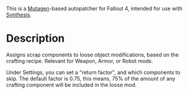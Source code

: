 This is a [Mutagen](https://github.com/Mutagen-Modding/Mutagen)-based autopatcher for Fallout 4, intended for use with [Synthesis](https://github.com/Mutagen-Modding/Synthesis).

# Description

Assigns scrap components to loose object modifications, based on the crafting recipe.
Relevant for Weapon, Armor, or Robot mods.

Under Settings, you can set a "return factor", and which components to skip. 
The default factor is 0.75, this means, 75% of the amount of any crafting component will be included in the loose mod.
